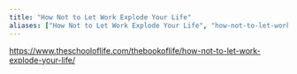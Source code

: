 ```yaml
---
title: "How Not to Let Work Explode Your Life"
aliases: ["How Not to Let Work Explode Your Life", "how-not-to-let-work-explode-your-life"]
---
```

https://www.theschooloflife.com/thebookoflife/how-not-to-let-work-explode-your-life/